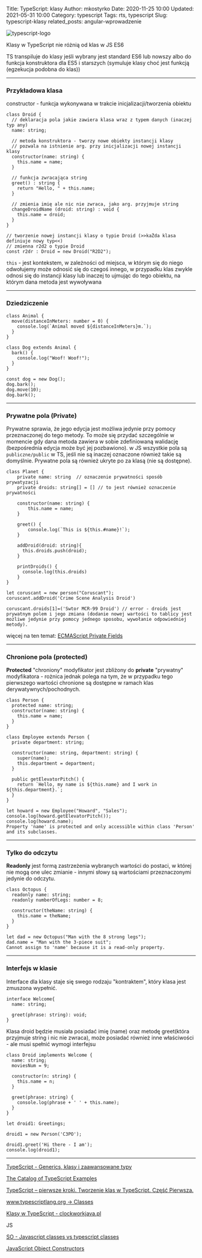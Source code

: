 Title: TypeScript: klasy
Author: mkostyrko
Date: 2020-11-25 10:00
Updated: 2021-05-31 10:00
Category: typescript
Tags: rts, typescript
Slug: typescript-klasy
related_posts: angular-wprowadzenie

![typescript-logo](https://refactoring.guru/images/patterns/languages/typescript.png)

Klasy w TypeScript nie różnią od klas w JS ES6

TS transpiluje do klasy jeśli wybrany jest standard ES6 lub nowszy albo do funkcja konstruktora dla ES5 i starszych (symuluje klasy choć jest funkcją (egzekucja podobna do klas))

---
### Przykładowa klasa

constructor - funkcja wykonywana w trakcie inicjalizacji/tworzenia obiektu

    class Droid {
      // deklaracja pola jakie zawiera klasa wraz z typem danych (inaczej typ any)
      name: string; 

      // metoda konstruktora - tworzy nowe obiekty instancji klasy 
      // pozwala na istnienie arg. przy inicjalizacji nowej instancji klasy
      constructor(name: string) {
        this.name = name;
      }

      // funkcja zwracająca string
      greet() : string {  
        return "Hello, " + this.name;
      }

      // zmienia imię ale nic nie zwraca, jako arg. przyjmuje string
      changeDroidName (droid: string) : void {
        this.name = droid;
      }
    }

    // tworzenie nowej instancji klasy o typie Droid (>>kaŻda klasa definiuje nowy typ<<)
    // zmienna r2d2 o typie Droid
    const r2dr : Droid = new Droid("R2D2");


`this` - jest kontekstem, w zależności od miejsca, w którym się do niego odwołujemy może odnosić się do czegoś innego, w przypadku klas zwykle odnosi się do instancji klasy lub inaczej to ujmując do tego obiektu, na którym dana metoda jest wywoływana

---
### Dziedziczenie

    class Animal {
      move(distanceInMeters: number = 0) {
        console.log(`Animal moved ${distanceInMeters}m.`);
      }
    }

    class Dog extends Animal {
      bark() {
        console.log("Woof! Woof!");
      }
    }

    const dog = new Dog();
    dog.bark();
    dog.move(10);
    dog.bark();

---
### Prywatne pola (Private)

Prywatne sprawia, że jego edycja jest możliwa jedynie przy pomocy przeznaczonej do tego metody. To może się przydać szczególnie w momencie gdy dana metoda zawiera w sobie zdefiniowaną walidację (bezpośrednia edycja może być jej pozbawiono). w JS wszystkie pola są `publiczne/public` w TS,  jeśli nie są inaczej oznaczone również takie są domyślnie. Prywatne pola są również ukryte po za klasą (nie są dostępne).


    class Planet {
        private name: string  // oznaczenie prywatności sposób prywatyzacji
        private droids: string[] = [] // to jest również oznaczenie prywatności
        
        constructor(name: string) {
            this.name = name;
        }

        greet() {
            console.log(`This is ${this.#name}!`);
        }

        addDroid(droid: string){
          this.droids.push(droid);
        }

        printDroids() {
          console.log(this.droids)
        }
    }

    let coruscant = new person("Coruscant");
    coruscant.addDroid('Crime Scene Analysis Droid')

    coruscant.droids[1]=('Swtor MCR-99 Droid') // error - droids jest prywatnym polem i jego zmiana (dodanie nowej wartości to tablicy jest możliwe jedynie przy pomocy jednego sposobu, wywołanie odpowiedniej metody).




więcej na ten temat: [ECMAScript Private Fields](https://devblogs.microsoft.com/typescript/announcing-typescript-3-8-beta/#ecmascript-private-fields)

---
### Chronione pola (protected)

**Protected** "chroniony" modyfikator jest zbliżony do **private** "prywatny" modyfikatora - rożnica jednak polega na tym, że w przypadku tego pierwszego wartości chronione są dostępne w ramach klas derywatywnych/pochodnych.

    class Person {
      protected name: string;
      constructor(name: string) {
        this.name = name;
      }
    }

    class Employee extends Person {
      private department: string;

      constructor(name: string, department: string) {
        super(name);
        this.department = department;
      }

      public getElevatorPitch() {
        return `Hello, my name is ${this.name} and I work in ${this.department}.`;
      }
    }

    let howard = new Employee("Howard", "Sales");
    console.log(howard.getElevatorPitch());
    console.log(howard.name);
    Property 'name' is protected and only accessible within class 'Person' and its subclasses.

---
### Tylko do odczytu 

**Readonly** jest formą zastrzeżenia wybranych wartości do postaci, w której nie mogą one ulec zmianie - innymi słowy są wartościami przeznaczonymi jedynie do odczytu.

    class Octopus {
      readonly name: string;
      readonly numberOfLegs: number = 8;

      constructor(theName: string) {
        this.name = theName;
      }
    }

    let dad = new Octopus("Man with the 8 strong legs");
    dad.name = "Man with the 3-piece suit";
    Cannot assign to 'name' because it is a read-only property.

---
### Interfejs w klasie


Interface dla klasy staje się swego rodzaju "kontraktem", który klasa jest zmuszona wypełnić.


    interface Welcome{
      name: string;

      greet(phrase: string): void;
    }

Klasa droid będzie musiała posiadać imię (name) oraz metodę greet(która przyjmuje string i nic nie zwraca), może posiadać również inne właściwości - ale musi spełnić wymogi interfejsu

    class Droid implements Welcome {
      name: string;
      moviesNum = 9;

      constructor(n: string) {
        this.name = n;
      }

      greet(phrase: string) {
        console.log(phrase + ' ' + this.name);
      }
    }

    let droid1: Greetings;

    droid1 = new Person('C3PO');

    droid1.greet('Hi there - I am');
    console.log(droid1);


---

[TypeScript - Generics, klasy i zaawansowane typy](https://www.frontlive.pl/typescript-sredniozaawansowany/)

[The Catalog of TypeScript Examples](https://refactoring.guru/design-patterns/typescript)

[TypeScript – pierwsze kroki. Tworzenie klas w TypeScript. Część Pierwsza.](http://jsdn.pl/typescript-pierwsze-kroki-tworzenie-klas-w-typescript/)

[www.typescriptlang.org -> Classes](https://www.typescriptlang.org/docs/handbook/2/classes.html)

[Klasy w TypeScript - clockworkjava.pl](https://clockworkjava.pl/2019/09/klasy-w-typescript/)


JS

[SO - Javascript classes vs typescript classes](https://stackoverflow.com/questions/54841417/javascript-classes-vs-typescript-classes)

[JavaScript Object Constructors](https://www.w3schools.com/js/js_object_constructors.asp)